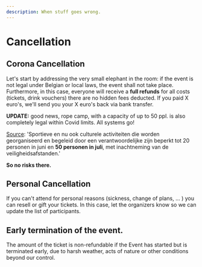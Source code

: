 ```yaml
---
description: When stuff goes wrong.
---
```


# Cancellation

## Corona Cancellation

Let's start by addressing the very small elephant in the room: if the event is not legal under Belgian or local laws, the event shall not take place. Furthermore, in this case, everyone will receive a **full refunds** for all costs \(tickets, drink vouchers\) there are no hidden fees deducted. If you paid X euro's, we'll send you your X euro's back via bank transfer.

**UPDATE:** good news, rope camp, with a capacity of up to 50 ppl. is also completely legal within Covid limits. All systems go! 

[Source](https://www.belgium.be/nl/corona): 'Sportieve en nu ook culturele activiteiten die worden georganiseerd en begeleid door een verantwoordelijke zijn beperkt tot 20 personen in juni en **50 personen in juli**, met inachtneming van de veiligheidsafstanden.'

**So no risks there.**

## Personal Cancellation

If you can't attend for personal reasons \(sickness, change of plans, ... \) you can resell or gift your tickets. In this case, let the organizers know so we can update the list of participants.

## Early termination of the event.

The amount of the ticket is non-refundable if the Event has started but is terminated early, due to harsh weather, acts of nature or other conditions beyond our control.

